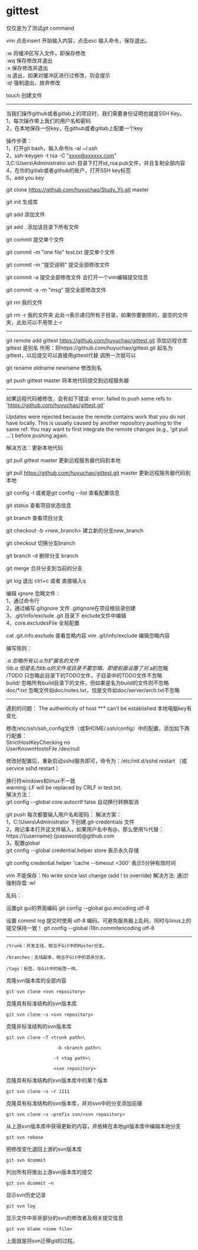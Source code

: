 # gittest
仅仅是为了测试git command

vim   点击insert 开始输入内容，点击esc 输入命令，保存退出。

:w    将缓冲区写入文件，即保存修改<br>
:wq   保存修改并退出<br>
:x    保存修改并退出<br>
:q    退出，如果对缓冲区进行过修改，则会提示<br>
:q!   强制退出，放弃修改<br>

touch <name> 创建文件

------------------------------------

当我们操作github或者gitlab上的项目时，我们需要身份证明也就是SSH Key。<br>
1，每次操作带上我们的用户名和密码<br>
2，在本地保存一份key，在github或者gitlab上配置一个key<br>

操作步骤：<br>
1，打开git bash，输入命令ls -al ~/.ssh<br>
2，ssh-keygen -t rsa -C "xxxx@xxxxxx.com"<br>
3,C:\Users\Administrator\.ssh 目录下打开id_rsa.pub文件，并且复制全部内容<br>
4，在你的gitlab或者github的账户，打开SSH key标签<br>
5，add you key<br>


git clone https://github.com/huyuchao/Study_Yii.git master

git init  生成库

git add  <name> 添加文件

git add . 添加该目录下所有文件

git commit <name> 提交单个文件

git commit -m "one file" test.txt  提交单个文件  

git commit -m "提交说明"  提交全部修改文件

git commit -a 提交全部修改文件 会打开一个vim编辑提交信息

git commit -a -m "msg"  提交全部修改文件

git rm 我的文件

git rm -r 我的文件夹
此处-r表示递归所有子目录，如果你要删除的，是空的文件夹，此处可以不用带上-r

----------------------------------------------------------------------------------

git remote add gittest https://github.com/huyuchao/gittest.git     添加远程仓库
gittest 是别名
作用：将https://github.com/huyuchao/gittest.git 起名为gittest，以后提交可以直接用gittest代替
调用一次就可以

git rename oldname newname 修改别名

git push gittest master  将本地代码提交到远程服务器

----------------------------------------------------------------------------------

如果远程代码被修改，会有如下错误:
error: failed to push some refs to 'https://github.com/huyuchao/gittest.git'

Updates were rejected because the remote contains work that you do not have locally. 
This is usually caused by another repository pushing to the same ref. 
You may want to first integrate the remote changes
(e.g., 'git pull ...') before pushing again.

解决方法：更新本地代码


git pull gittest master  更新远程服务器代码到本地

git pull https://github.com/huyuchao/gittest.git master 更新远程服务器代码到本地


git config -l  或者是git config --list  查看配置信息

git status   查看项目状态信息

git branch   查看项目分支

git checkout -b <new_branch> 建立新的分支new_branch

git checkout <branch>  切换分支branch

git branch -d <branch>  删除分支 branch

git merge <branch>  合并分支到当前的分支

git log 退出  ctrl+c 或者 直接输入q


编辑 ignore 忽略文件：<br>
1，通过命令行<br>
2，通过编写.gitignore 文件   .gitignore在项目根目录创建<br>
3，.git/info/exclude  .git 目录下 exclude文件中编辑<br>
4，core.excludesFile  全局配置<br>

cat .git.info.exclude 查看忽略内容
vim .git/info/exclude 编辑忽略内容

编写规则：

*.a           忽略所有以.a为扩展名的文件    <br>
!lib.a        但是名为lib.a的文件或目录不要忽略，即使前面设置了对*.a的忽略<br>
/TODO         只忽略此目录下的TODO文件，子目录中的TODO文件不忽略<br>
build/        忽略所有build目录下的文件，但如果是名为build的文件则不忽略<br>
doc/*.txt     忽略文件如doc/notes.txt，但是文件如doc/server/arch.txt不忽略<br>

-----------------------------------------------------------------------------
遇到的问题：
The authenticity of host *** can’t be established  本地电脑key有变化<br>

修改/etc/ssh/ssh_config文件（或$HOME/.ssh/config）中的配置，添加如下两行配置：<br>
StrictHostKeyChecking no<br>
UserKnownHostsFile /dev/null<br>

修改好配置后，重新启动sshd服务即可，命令为：/etc/init.d/sshd restart （或 service sshd restart ）


换行符windows和linux不一致<br>
warning: LF will be replaced by CRLF in test.txt.<br>
解决方法：<br>
git config --global core.autocrlf false   自动换行转换取消<br>


git push 每次都要输入用户名和密码：
解决方案：<br>
1，C:\Users\Administrator  下创建.git-credentials 文件<br>
2，用记事本打开这文件输入，如果用户名中有@，那么使用%代替：<br>
   https://{username}:{password}@github.com<br>
3，配置global<br>
   git config --global credential.helper store    表示永久存储

   git config credential.helper 'cache --timeout =300' 表示5分钟有效时间


vim 不能保存：No write since last change (add ! to override)
解决方法: 通过!强制存盘  :w!


乱码：

设置git gui的界面编码
git config --global gui.encoding utf-8

设置 commit log 提交时使用 utf-8 编码，可避免服务器上乱码，同时与linux上的提交保持一致！
git config --global i18n.commitencoding utf-8


-------------------------------------------------------------------


    /trunk：开发主线，相当于Git中的Master分支。

    /branches：支线副本，相当于Git中的其余分支。

    /tags：标签，与Git中的标签一样。



克隆svn版本库的全部内容

    git svn clone <svn repository>

克隆具有标准结构的svn版本库

    git svn clone –s <svn repository>

克隆非标准结构的svn版本库

    git svn clone –T <trunk path>\

                       -b <branch path>\

                      -t <tag path>\

                      <svn repository>

克隆具有标准结构的svn版本库中的某个版本

    git svn clone –s –r 1111

克隆具有标准结构的svn版本库，并对svn中的分支添加前缀

    git svn clone –s –prefix svn/<svn repository>

从上游svn版本库中获得更新的内容，并依稀在本地git版本库中编辑本地分支

    git svn rebase

把修改变化退回上游的svn版本库

    git svn dcommit

列出所有将推出上游svn版本库的提交

    git svn dcommit –n

显示svn历史记录

    git svn log

显示文件中哥哥部分的svn的修改者及相关提交信息

    git svn blame <some file>

上面就是将svn迁移git的过程。





